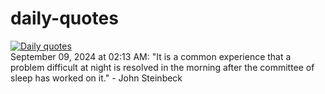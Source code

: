 # daily-quotes
[![Daily quotes](https://github.com/ceepu8/daily-quotes/actions/workflows/daily-quote.yml/badge.svg)](https://github.com/ceepu8/daily-quotes/actions/workflows/daily-quote.yml)<br/>
September 09, 2024 at 02:13 AM: "It is a common experience that a problem difficult at night is resolved in the morning after the committee of sleep has worked on it." - John Steinbeck
